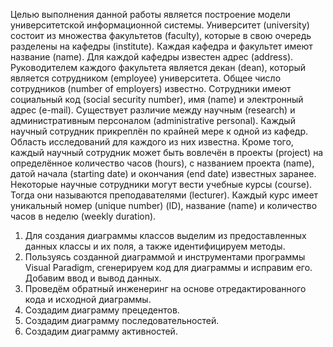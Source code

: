 Целью выполнения данной работы является построение модели
университетской информационной системы. Университет (university) состоит
из множества факультетов (faculty), которые в свою очередь разделены на
кафедры (institute). Каждая кафедра и факультет имеют название (name). Для
каждой кафедры известен адрес (address). Руководителем каждого факультета
является декан (dean), который является сотрудником (employee)
университета. Общее число сотрудников (number of employers) известно.
Сотрудники имеют социальный код (social security number), имя (name) и
электронный адрес (e-mail). Существует различие между научным (research) и
административным персоналом (administrative personal). Каждый научный
сотрудник прикреплён по крайней мере к одной из кафедр. Область
исследований для каждого из них известна. Кроме того, каждый научный
сотрудник может быть вовлечён в проекты (project) на определённое
количество часов (hours), с названием проекта (name), датой начала (starting
date) и окончания (end date) известных заранее. Некоторые научные
сотрудники могут вести учебные курсы (course). Тогда они называются
преподавателями (lecturer). Каждый курс имеет уникальный номер (unique
number) (ID), название (name) и количество часов в неделю (weekly duration).

1. Для создания диаграммы классов выделим из
предоставленных данных классы и их поля, а также идентифицируем методы. 
2. Пользуясь созданной диаграммой и инструментами программы
Visual Paradigm, сгенерируем код для диаграммы и исправим его. Добавим
ввод и вывод данных.
3. Проведём обратный инженеринг на основе отредактированного кода и
исходной диаграммы.
4. Создадим диаграмму прецедентов.
5. Создадим диаграмму последовательностей.
6. Создадим диаграмму активностей.

